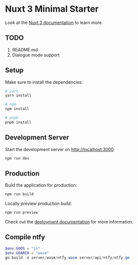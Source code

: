 # Nuxt 3 Minimal Starter

Look at the [Nuxt 3 documentation](https://nuxt.com/docs/getting-started/introduction) to learn more.

## TODO

1. README.md
2. Dialogue mode support

## Setup

Make sure to install the dependencies:

```bash
# yarn
yarn install

# npm
npm install

# pnpm
pnpm install
```

## Development Server

Start the development server on <http://localhost:3000>

```bash
npm run dev
```

## Production

Build the application for production:

```bash
npm run build
```

Locally preview production build:

```bash
npm run preview
```

Check out the [deployment documentation](https://nuxt.com/docs/getting-started/deployment) for more information.

## Compile ntfy

```powershell
$env:GOOS = "js"
$env:GOARCH = "wasm"
go build -o server/wasm/ntfy.wasm server/api/ntfy/ntfy.go
```
